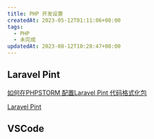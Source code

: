 ```yaml
---
title: PHP 开发设置
createdAt: 2023-05-12T01:11:06+08:00
tags:
  - PHP
  - 未完成
updatedAt: 2023-08-12T10:28:47+08:00
---
```


## Laravel Pint

[如何在PHPSTORM 配置Laravel Pint 代码格式化包](https://learnku.com/articles/69376)

[Laravel Pint](https://learnku.com/docs/laravel/10.x/pintmd/14912)

## VSCode
